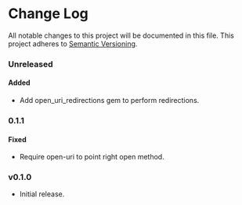 # Change Log
All notable changes to this project will be documented in this file.
This project adheres to [Semantic Versioning](http://semver.org/).

### Unreleased

#### Added

* Add open_uri_redirections gem to perform redirections.

### 0.1.1

#### Fixed

* Require open-uri to point right open method.

### v0.1.0

* Initial release.
